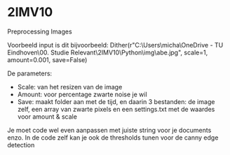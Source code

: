 # 2IMV10
Preprocessing Images

Voorbeeld input is dit bijvoorbeeld: Dither(r"C:\Users\micha\OneDrive - TU Eindhoven\00. Studie Relevant\2IMV10\Python\img\abe.jpg", scale=1, amount=0.001, save=False)

De parameters:
  - Scale: van het resizen van de image
  - Amount: voor percentage zwarte noise je wil
  - Save: maakt folder aan met de tijd, en daarin 3 bestanden: de image zelf, een array van zwarte pixels en een settings.txt met de waardes voor amount & scale
  
Je moet code wel even aanpassen met juiste string voor je documents enzo. In de code zelf kan je ook de thresholds tunen voor de canny edge detection
